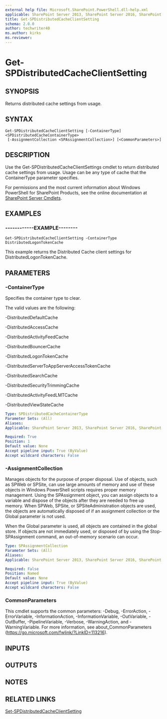 ```yaml
---
external help file: Microsoft.SharePoint.PowerShell.dll-help.xml
applicable: SharePoint Server 2013, SharePoint Server 2016, SharePoint Server 2019
title: Get-SPDistributedCacheClientSetting
schema: 2.0.0
author: techwriter40
ms.author: kirks
ms.reviewer:
---
```


# Get-SPDistributedCacheClientSetting

## SYNOPSIS

Returns distributed cache settings from usage.



## SYNTAX

```
Get-SPDistributedCacheClientSetting [-ContainerType] <SPDistributedCacheContainerType>
 [-AssignmentCollection <SPAssignmentCollection>] [<CommonParameters>]
```

## DESCRIPTION
Use the Get-SPDistributedCacheClientSettings cmdlet to return distributed cache settings from usage.
Usage can be any type of cache that the ContainerType parameter specifies.

For permissions and the most current information about Windows PowerShell for SharePoint Products, see the online documentation at [SharePoint Server Cmdlets](https://docs.microsoft.com/powershell/sharepoint/sharepoint-server/sharepoint-server-cmdlets).

## EXAMPLES

### ------------EXAMPLE-------- 
```
Get-SPDistributedCacheClientSetting -ContainerType DistributedLogonTokenCache
```

This example returns the Distributed Cache client settings for DistributedLogonTokenCache.

## PARAMETERS

### -ContainerType

Specifies the container type to clear.

The valid values are the following:

-DistributedDefaultCache

-DistributedAccessCache

-DistributedActivityFeedCache

-DistributedBouncerCache

-DistributedLogonTokenCache

-DistributedServerToAppServerAccessTokenCache

-DistributedSearchCache

-DistributedSecurityTrimmingCache

-DistributedActivityFeedLMTCache

-DistributedViewStateCache



```yaml
Type: SPDistributedCacheContainerType
Parameter Sets: (All)
Aliases: 
Applicable: SharePoint Server 2013, SharePoint Server 2016, SharePoint Server 2019

Required: True
Position: 1
Default value: None
Accept pipeline input: True (ByValue)
Accept wildcard characters: False
```

### -AssignmentCollection
Manages objects for the purpose of proper disposal.
Use of objects, such as SPWeb or SPSite, can use large amounts of memory and use of these objects in Windows PowerShell scripts requires proper memory management.
Using the SPAssignment object, you can assign objects to a variable and dispose of the objects after they are needed to free up memory.
When SPWeb, SPSite, or SPSiteAdministration objects are used, the objects are automatically disposed of if an assignment collection or the Global parameter is not used.

When the Global parameter is used, all objects are contained in the global store.
If objects are not immediately used, or disposed of by using the Stop-SPAssignment command, an out-of-memory scenario can occur.

```yaml
Type: SPAssignmentCollection
Parameter Sets: (All)
Aliases: 
Applicable: SharePoint Server 2013, SharePoint Server 2016, SharePoint Server 2019

Required: False
Position: Named
Default value: None
Accept pipeline input: True (ByValue)
Accept wildcard characters: False
```

### CommonParameters
This cmdlet supports the common parameters: -Debug, -ErrorAction, -ErrorVariable, -InformationAction, -InformationVariable, -OutVariable, -OutBuffer, -PipelineVariable, -Verbose, -WarningAction, and -WarningVariable. For more information, see about_CommonParameters (https://go.microsoft.com/fwlink/?LinkID=113216).

## INPUTS

## OUTPUTS

## NOTES

## RELATED LINKS

[Set-SPDistributedCacheClientSetting](Set-SPDistributedCacheClientSetting.md)

